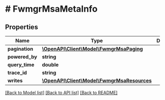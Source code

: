 # # FwmgrMsaMetaInfo

## Properties

Name | Type | Description | Notes
------------ | ------------- | ------------- | -------------
**pagination** | [**\OpenAPI\Client\Model\FwmgrMsaPaging**](FwmgrMsaPaging.md) |  | [optional]
**powered_by** | **string** |  | [optional]
**query_time** | **double** |  |
**trace_id** | **string** |  |
**writes** | [**\OpenAPI\Client\Model\FwmgrMsaResources**](FwmgrMsaResources.md) |  | [optional]

[[Back to Model list]](../../README.md#models) [[Back to API list]](../../README.md#endpoints) [[Back to README]](../../README.md)

